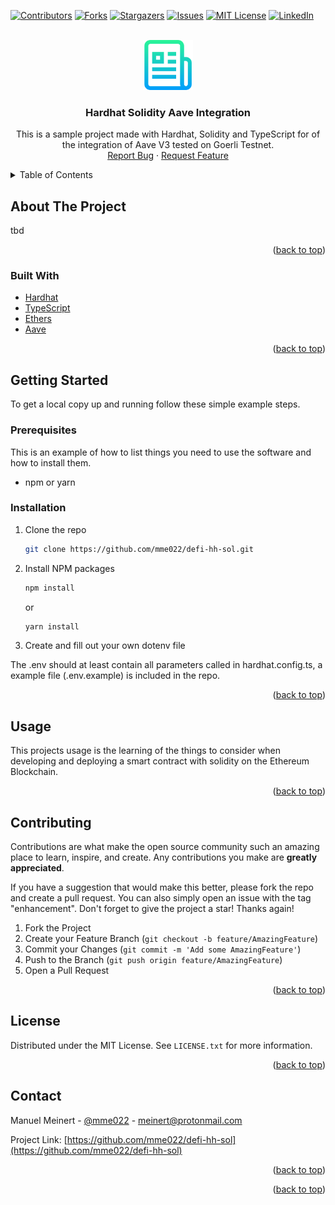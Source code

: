 <div id="top"></div>

<!-- PROJECT SHIELDS -->
<!--
*** I'm using markdown "reference style" links for readability.
*** Reference links are enclosed in brackets [ ] instead of parentheses ( ).
*** See the bottom of this document for the declaration of the reference variables
*** for contributors-url, forks-url, etc. This is an optional, concise syntax you may use.
*** https://www.markdownguide.org/basic-syntax/#reference-style-links
-->

[![Contributors][contributors-shield]][contributors-url]
[![Forks][forks-shield]][forks-url]
[![Stargazers][stars-shield]][stars-url]
[![Issues][issues-shield]][issues-url]
[![MIT License][license-shield]][license-url]
[![LinkedIn][linkedin-shield]][linkedin-url]

<!-- PROJECT LOGO -->
<br />
<div align="center">
  <a href="https://github.com/mme022/defi-hh-sol">
    <img src="images/logo.png" alt="Logo" width="80" height="80">
  </a>

<h3 align="center">Hardhat Solidity Aave Integration</h3>

  <p align="center">
    This is a sample project made with Hardhat, Solidity and TypeScript for of the integration of Aave V3 tested on Goerli Testnet. 
    <br />
    <!--<a href="https://github.com/mme022/defi-hh-sol"><strong>Explore the docs »</strong></a>
    <br />
    <br />
    <a href="https://github.com/mme022/defi-hh-sol">View Demo</a>-->
    <!--·-->
    <a href="hhttps://github.com/mme022/defi-hh-sol/issues">Report Bug</a>
    ·
    <a href="https://github.com/mme022/defi-hh-sol/issues">Request Feature</a>
  </p>
</div>

<!-- TABLE OF CONTENTS -->
<details>
  <summary>Table of Contents</summary>
  <ol>
    <li>
      <a href="#about-the-project">About The Project</a>
      <ul>
        <li><a href="#built-with">Built With</a></li>
      </ul>
    </li>
    <li>
      <a href="#getting-started">Getting Started</a>
      <ul>
        <li><a href="#prerequisites">Prerequisites</a></li>
        <li><a href="#installation">Installation</a></li>
      </ul>
    </li>
    <li><a href="#usage">Usage</a></li>
    <li><a href="#contributing">Contributing</a></li>
    <li><a href="#license">License</a></li>
    <li><a href="#contact">Contact</a></li>
  </ol>
</details>

<!-- ABOUT THE PROJECT -->

## About The Project

<!--[![Product Name Screen Shot][product-screenshot]](https://example.com)-->

tbd

<p align="right">(<a href="#top">back to top</a>)</p>

### Built With

- [Hardhat](https://hardhat.org/)
- [TypeScript](https://typescriptlang.org/)
- [Ethers](https://docs.ethers.io/v5/)
- [Aave](https://docs.aave.com/hub/)

<p align="right">(<a href="#top">back to top</a>)</p>

<!-- GETTING STARTED -->

## Getting Started

To get a local copy up and running follow these simple example steps.

### Prerequisites

This is an example of how to list things you need to use the software and how to install them.

- npm or yarn

### Installation

1. Clone the repo
   ```sh
   git clone https://github.com/mme022/defi-hh-sol.git
   ```
2. Install NPM packages

   ```sh
   npm install
   ```

   or

   ```sh
   yarn install
   ```

3. Create and fill out your own dotenv file

The .env should at least contain all parameters called in hardhat.config.ts, a example file (.env.example) is included in the repo.

<p align="right">(<a href="#top">back to top</a>)</p>

<!-- USAGE EXAMPLES -->

## Usage

This projects usage is the learning of the things to consider when developing and deploying a smart contract with solidity on the Ethereum Blockchain.

<p align="right">(<a href="#top">back to top</a>)</p>

<!-- CONTRIBUTING -->

## Contributing

Contributions are what make the open source community such an amazing place to learn, inspire, and create. Any contributions you make are **greatly appreciated**.

If you have a suggestion that would make this better, please fork the repo and create a pull request. You can also simply open an issue with the tag "enhancement".
Don't forget to give the project a star! Thanks again!

1. Fork the Project
2. Create your Feature Branch (`git checkout -b feature/AmazingFeature`)
3. Commit your Changes (`git commit -m 'Add some AmazingFeature'`)
4. Push to the Branch (`git push origin feature/AmazingFeature`)
5. Open a Pull Request

<p align="right">(<a href="#top">back to top</a>)</p>

<!-- LICENSE -->

## License

Distributed under the MIT License. See `LICENSE.txt` for more information.

<p align="right">(<a href="#top">back to top</a>)</p>

<!-- CONTACT -->

## Contact

Manuel Meinert - [@mme022](https://twitter.com/mme022) - meinert@protonmail.com

Project Link: [https://github.com/mme022/defi-hh-sol](https://github.com/mme022/defi-hh-sol)

<p align="right">(<a href="#top">back to top</a>)</p>

<p align="right">(<a href="#top">back to top</a>)</p>

<!-- MARKDOWN LINKS & IMAGES -->
<!-- https://www.markdownguide.org/basic-syntax/#reference-style-links -->

[contributors-shield]: https://img.shields.io/github/contributors/mme022/defi-hh-sol.svg?style=for-the-badge
[contributors-url]: https://github.com/mme022/defi-hh-sol/graphs/contributors
[forks-shield]: https://img.shields.io/github/forks/mme022/defi-hh-sol.svg?style=for-the-badge
[forks-url]: https://github.com/mme022/defi-hh-sol/network/members
[stars-shield]: https://img.shields.io/github/stars/mme022/defi-hh-sol.svg?style=for-the-badge
[stars-url]: https://github.com/mme022/defi-hh-sol/stargazers
[issues-shield]: https://img.shields.io/github/issues/mme022/defi-hh-sol.svg?style=for-the-badge
[issues-url]: https://github.com/mme022/defi-hh-sol/issues
[license-shield]: https://img.shields.io/github/license/mme022/defi-hh-sol.svg?style=for-the-badge
[license-url]: https://github.com/mme022/defi-hh-sol/blob/master/LICENSE.txt
[linkedin-shield]: https://img.shields.io/badge/-LinkedIn-black.svg?style=for-the-badge&logo=linkedin&colorB=555
[linkedin-url]: https://linkedin.com/in/manuel-meinert
[product-screenshot]: images/screenshot.png
